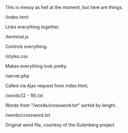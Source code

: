 This is messy as hell at the moment, but here are things.
 
/index.html

Links everything together.

/terminal.js

Controls everything.

/styles.css

Makes everything look pretty.

/server.php

Called via Ajax request from index.html, 

/words/[2 - 19].txt

Words from "/words/crossword.txt" sorted by length.

/words/crossword.txt

Original word file, courtesy of the Gutenberg project.
